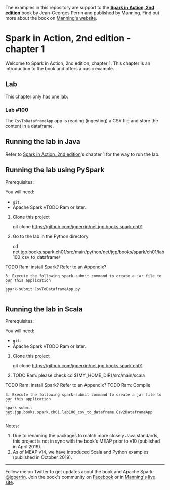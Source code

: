 The examples in this repository are support to the **[Spark in Action, 2nd edition](http://jgp.net/sia)** book by Jean-Georges Perrin and published by Manning. Find out more about the book on [Manning's website](http://jgp.net/sia).

# Spark in Action, 2nd edition - chapter 1

Welcome to Spark in Action, 2nd edition, chapter 1. This chapter is an introduction to the book and offers a basic example.

## Lab

This chapter only has one lab:

### Lab \#100

The `CsvToDataframeApp` app is reading (ingesting) a CSV file and store the content in a dataframe.

## Running the lab in Java

Refer to [Spark in Action, 2nd edition](http://jgp.net/sia)'s chapter 1 for the way to run the lab.

## Running the lab using PySpark

Prerequisites:

You will need:
 * `git`.
 * Apache Spark vTODO Ram or later. 

1. Clone this project

    git clone https://github.com/jgperrin/net.jgp.books.spark.ch01

2. Go to the lab in the Python directory

    cd net.jgp.books.spark.ch01/src/main/python/net/jgp/books/spark/ch01/lab100_csv_to_dataframe/

TODO Ram: install Spark? Refer to an Appendix?

    3. Execute the following spark-submit command to create a jar file to our this application
    ```
    spark-submit CsvToDataframeApp.py
    ```

## Running the lab in Scala


Prerequisites:

You will need:
 * `git`.
 * Apache Spark vTODO Ram or later. 


1. Clone this project

    git clone https://github.com/jgperrin/net.jgp.books.spark.ch01

2. TODO Ram: please check cd ${MY_HOME_DIR}/src/main/scala

TODO Ram: install Spark? Refer to an Appendix?
TODO Ram: Compile

    3. Execute the following spark-submit command to create a jar file to our this application
    ```
    spark-submit net.jgp.books.spark.ch01.lab100_csv_to_dataframe.Csv2DataframeApp
    ```

Notes: 
 1. Due to renaming the packages to match more closely Java standards, this project is not in sync with the book's MEAP prior to v10 (published in April 2019).
 2. As of MEAP v14, we have introduced Scala and Python examples (published in October 2019).
 
---

Follow me on Twitter to get updates about the book and Apache Spark: [@jgperrin](https://twitter.com/jgperrin). Join the book's community on [Facebook](https://facebook.com/sparkinaction/) or in [Manning's live site](https://forums.manning.com/forums/spark-in-action-second-edition?a_aid=jgp).
